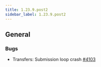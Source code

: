 ```yaml
---
title: 1.23.9.post2
sidebar_label: 1.23.9.post2
---
```


## General

### Bugs

- Transfers: Submission loop crash [#4103](https://github.com/rucio/rucio/issues/4103)
